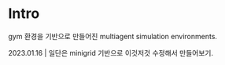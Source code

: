 
# Intro

gym 환경을 기반으로 만들어진 multiagent simulation environments.

2023.01.16
| 일단은 minigrid 기반으로 이것저것 수정해서 만들어보기.

